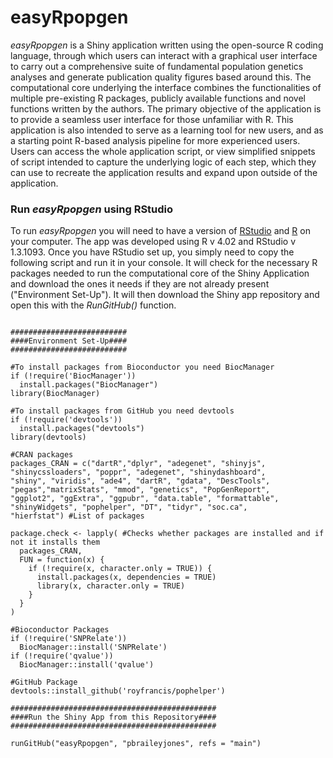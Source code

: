 # easyRpopgen

*easyRpopgen* is a Shiny application written using the open-source R coding language, through which users can interact with a graphical user interface to carry out a comprehensive suite of fundamental population genetics analyses and generate publication quality figures based around this. The computational core underlying the interface combines the functionalities of multiple pre-existing R packages, publicly available functions and novel functions written by the authors. The primary objective of the application is to provide a seamless user interface for those unfamiliar with R. This application is also intended to serve as a learning tool for new users, and as a starting point R-based analysis pipeline for more experienced users. Users can access  the whole application script, or view simplified snippets of script intended to capture the underlying logic of each step, which they can use to recreate the application results and expand upon outside of the application.

### **Run *easyRpopgen* using RStudio**

To run *easyRpopgen* you will need to have a version of [RStudio](https://rstudio.com/products/rstudio/download/#download) and [R](https://cran.r-project.org/src/base/R-4/) on your computer. The app was developed using R v 4.02 and RStudio v 1.3.1093. Once you have RStudio set up, you simply need to copy the following script and run it in your console. It will check for the necessary R packages needed to run the computational core of the Shiny Application and download the ones it needs if they are not already present ("Environment Set-Up"). It will then download the Shiny app repository and open this with the *RunGitHub()* function.

```{r, eval = FALSE}

##########################
####Environment Set-Up####
##########################

#To install packages from Bioconductor you need BiocManager
if (!require('BiocManager'))
  install.packages("BiocManager")
library(BiocManager)

#To install packages from GitHub you need devtools
if (!require('devtools'))
  install.packages("devtools")
library(devtools)

#CRAN packages
packages_CRAN = c("dartR","dplyr", "adegenet", "shinyjs", "shinycssloaders", "poppr", "adegenet", "shinydashboard",
"shiny", "viridis", "ade4", "dartR", "gdata", "DescTools", "pegas","matrixStats", "mmod", "genetics", "PopGenReport",
"ggplot2", "ggExtra", "ggpubr", "data.table", "formattable", "shinyWidgets", "pophelper", "DT", "tidyr", "soc.ca",
"hierfstat") #List of packages

package.check <- lapply( #Checks whether packages are installed and if not it installs them
  packages_CRAN,
  FUN = function(x) {
    if (!require(x, character.only = TRUE)) {
      install.packages(x, dependencies = TRUE)
      library(x, character.only = TRUE)
    }
  }
)

#Bioconductor Packages
if (!require('SNPRelate')) 
  BiocManager::install('SNPRelate')
if (!require('qvalue')) 
  BiocManager::install('qvalue')

#GitHub Package
devtools::install_github('royfrancis/pophelper')

##############################################
####Run the Shiny App from this Repository####
##############################################

runGitHub("easyRpopgen", "pbraileyjones", refs = "main")

```
